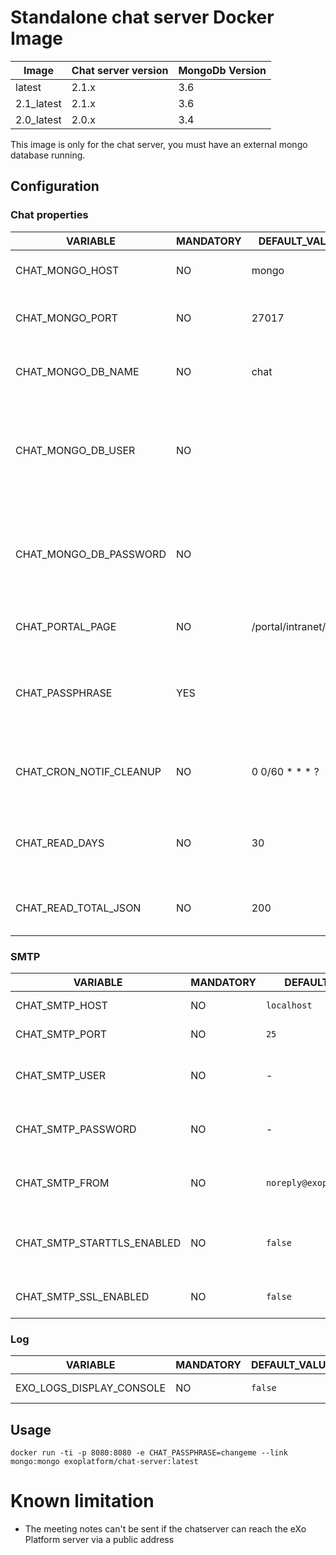 # Standalone chat server Docker Image

| Image      | Chat server version | MongoDb Version
|------------|---------------------|-----------------
| latest     | 2.1.x               | 3.6
| 2.1_latest | 2.1.x               | 3.6
| 2.0_latest | 2.0.x               | 3.4


This image is only for the chat server, you must have an external mongo database running.

## Configuration

### Chat properties

| VARIABLE                | MANDATORY | DEFAULT_VALUE           | DESCRIPTION
|-------------------------|-----------|-------------------------|-------------------------------------------
| CHAT_MONGO_HOST         | NO        | mongo                   | The mongo db database host name
| CHAT_MONGO_PORT         | NO        | 27017                   | The port to connect on mongodb server
| CHAT_MONGO_DB_NAME      | NO        | chat                    | The mongodb database name to use for eXo Chat
| CHAT_MONGO_DB_USER      | NO        |                         | the username to use to connect to the mongodb database (no authentification configured by default)
| CHAT_MONGO_DB_PASSWORD  | NO        |                         | the password to use to connect to the mongodb database (no authentification configured by default)
| CHAT_PORTAL_PAGE        | NO        | /portal/intranet/chat   | The page to link on the notifications
| CHAT_PASSPHRASE         | YES       |                         | The chat passphrase. The same value must be used by the eXo Platform server
| CHAT_CRON_NOTIF_CLEANUP | NO        | 0 0/60 * * * ?          | The cron expression to configure the notification cleanup
| CHAT_READ_DAYS          | NO        | 30                      | The messages older then ``CHAT_READ_DAYS`` days will not be displayed on a room
| CHAT_READ_TOTAL_JSON    | NO        | 200                     | The maximum number of messages to retrieve

### SMTP

| VARIABLE                | MANDATORY | DEFAULT_VALUE           | DESCRIPTION
|-------------------------|-----------|-------------------------|-------------------------------------------
| CHAT_SMTP_HOST          | NO        | `localhost`             | SMTP Server hostname
| CHAT_SMTP_PORT          | NO        | `25`                    | SMTP Server port
| CHAT_SMTP_USER          | NO        | -                       | authentication username for smtp server (if needed)
| CHAT_SMTP_PASSWORD      | NO        | -                       | authentication password for smtp server (if needed)
| CHAT_SMTP_FROM          | NO        | `noreply@exoplatform.com` | "from" field of emails sent by the chat server
| CHAT_SMTP_STARTTLS_ENABLED | NO     | `false`                 | true to enable the secure (TLS) SMTP. See RFC 3207.
| CHAT_SMTP_SSL_ENABLED   | NO        | `false`                 | true to enable the secure (SSL) SMTP.

### Log

| VARIABLE                 | MANDATORY | DEFAULT_VALUE           | DESCRIPTION
|--------------------------|-----------|-------------------------|-------------------------------------------
| EXO_LOGS_DISPLAY_CONSOLE | NO        | `false`                 | Disable logs on console


## Usage

```
docker run -ti -p 8080:8080 -e CHAT_PASSPHRASE=changeme --link mongo:mongo exoplatform/chat-server:latest
```

# Known limitation

* The meeting notes can't be sent if the chatserver can reach the eXo Platform server via a public address

